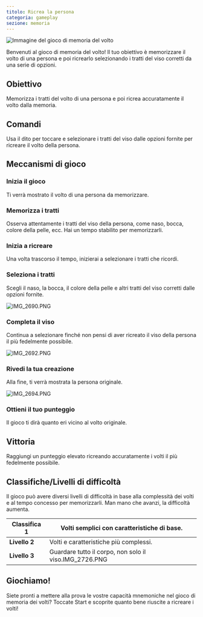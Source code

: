 ```yaml
---
titolo: Ricrea la persona
categoria: gameplay
sezione: memoria
---
```

![Immagine del gioco di memoria del volto](https://help.Studycat.com/hc/article_attachments/34824961331481)

Benvenuti al gioco di memoria del volto! Il tuo obiettivo è memorizzare il volto di una persona e poi ricrearlo selezionando i tratti del viso corretti da una serie di opzioni.

## Obiettivo

Memorizza i tratti del volto di una persona e poi ricrea accuratamente il volto dalla memoria.

## Comandi

Usa il dito per toccare e selezionare i tratti del viso dalle opzioni fornite per ricreare il volto della persona.

## Meccanismi di gioco

### Inizia il gioco

Ti verrà mostrato il volto di una persona da memorizzare.

### Memorizza i tratti

Osserva attentamente i tratti del viso della persona, come naso, bocca, colore della pelle, ecc. Hai un tempo stabilito per memorizzarli.

### Inizia a ricreare

Una volta trascorso il tempo, inizierai a selezionare i tratti che ricordi.

### Seleziona i tratti

Scegli il naso, la bocca, il colore della pelle e altri tratti del viso corretti dalle opzioni fornite.

![IMG_2690.PNG](https://help.Studycat.com/hc/article_attachments/34824961340697)

### Completa il viso

Continua a selezionare finché non pensi di aver ricreato il viso della persona il più fedelmente possibile.

![IMG_2692.PNG](https://help.Studycat.com/hc/article_attachments/34824961345177)

### Rivedi la tua creazione

Alla fine, ti verrà mostrata la persona originale.

![IMG_2694.PNG](https://help.Studycat.com/hc/article_attachments/34824961349017)

### Ottieni il tuo punteggio

Il gioco ti dirà quanto eri vicino al volto originale.

## Vittoria

Raggiungi un punteggio elevato ricreando accuratamente i volti il ​​più fedelmente possibile.

## Classifiche/Livelli di difficoltà

Il gioco può avere diversi livelli di difficoltà in base alla complessità dei volti e al tempo concesso per memorizzarli. Man mano che avanzi, la difficoltà aumenta.

| **Classifica 1** | Volti semplici con caratteristiche di base. |
| --- | --- |
| **Livello 2** | Volti e caratteristiche più complessi. |
| **Livello 3** | Guardare tutto il corpo, non solo il viso.IMG_2726.PNG |

## Giochiamo!

Siete pronti a mettere alla prova le vostre capacità mnemoniche nel gioco di memoria dei volti? Toccate Start e scoprite quanto bene riuscite a ricreare i volti!